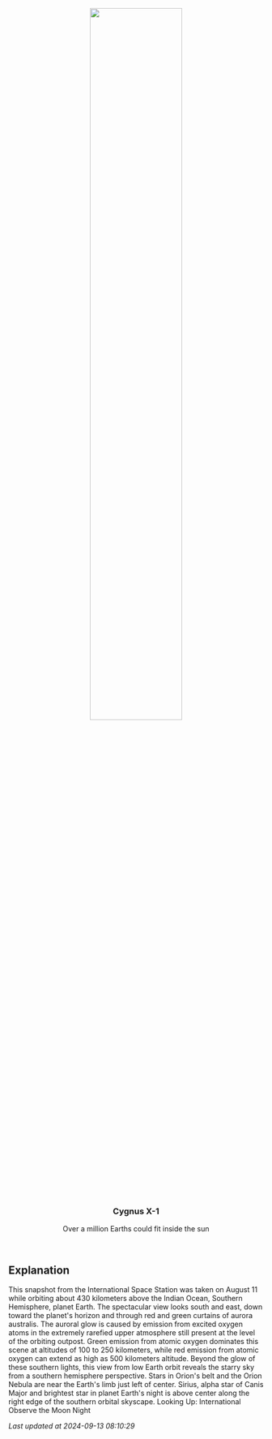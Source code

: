 <p align='center'>
    <img src='https://apod.nasa.gov/apod/image/2409/iss071e564695_1024.jpg' width='60%' />
    <h3 align="center">Cygnus X-1</h3>
    <p align="center">Over a million Earths could fit inside the sun</p>
</p>
<br/>

Explanation
--
This snapshot from the International Space Station was taken on August 11 while orbiting about 430 kilometers above the Indian Ocean, Southern Hemisphere, planet Earth. The spectacular view looks south and east, down toward the planet's horizon and through red and green curtains of aurora australis. The auroral glow is caused by emission from excited oxygen atoms in the extremely rarefied upper atmosphere still present at the level of the orbiting outpost. Green emission from atomic oxygen dominates this scene at altitudes of 100 to 250 kilometers, while red emission from atomic oxygen can extend as high as 500 kilometers altitude. Beyond the glow of these southern lights, this view from low Earth orbit reveals the starry sky from a southern hemisphere perspective. Stars in Orion's belt and the Orion Nebula are near the Earth's limb just left of center. Sirius, alpha star of Canis Major and brightest star in planet Earth's night is above center along the right edge of the southern orbital skyscape.  Looking Up: International Observe the Moon Night


*Last updated at 2024-09-13 08:10:29*
